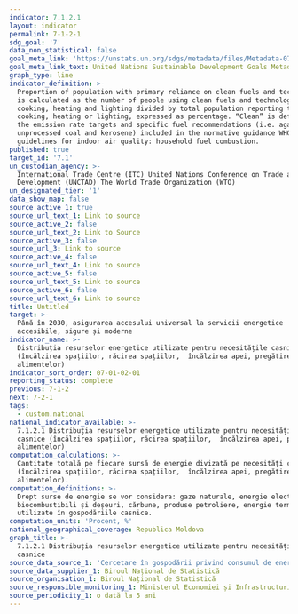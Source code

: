 ```yaml
---
indicator: 7.1.2.1
layout: indicator
permalink: 7-1-2-1
sdg_goal: '7'
data_non_statistical: false
goal_meta_link: 'https://unstats.un.org/sdgs/metadata/files/Metadata-07-01-02.pdf '
goal_meta_link_text: United Nations Sustainable Development Goals Metadata (PDF 232 KB)
graph_type: line
indicator_definition: >-
  Proportion of population with primary reliance on clean fuels and technology
  is calculated as the number of people using clean fuels and technologies for
  cooking, heating and lighting divided by total population reporting that any
  cooking, heating or lighting, expressed as percentage. “Clean” is defined by
  the emission rate targets and specific fuel recommendations (i.e. against
  unprocessed coal and kerosene) included in the normative guidance WHO
  guidelines for indoor air quality: household fuel combustion.
published: true
target_id: '7.1'
un_custodian_agency: >-
  International Trade Centre (ITC) United Nations Conference on Trade and
  Development (UNCTAD) The World Trade Organization (WTO)
un_designated_tier: '1'
data_show_map: false
source_active_1: true
source_url_text_1: Link to source
source_active_2: false
source_url_text_2: Link to Source
source_active_3: false
source_url_3: Link to source
source_active_4: false
source_url_text_4: Link to source
source_active_5: false
source_url_text_5: Link to source
source_active_6: false
source_url_text_6: Link to source
title: Untitled
target: >-
  Până în 2030, asigurarea accesului universal la servicii energetice
  accesibile, sigure și moderne
indicator_name: >-
  Distribuția resurselor energetice utilizate pentru necesitățile casnice
  (încălzirea spațiilor, răcirea spațiilor,  încălzirea apei, pregătire
  alimentelor)
indicator_sort_order: 07-01-02-01
reporting_status: complete
previous: 7-1-2
next: 7-2-1
tags:
  - custom.national
national_indicator_available: >-
  7.1.2.1 Distribuția resurselor energetice utilizate pentru necesitățile
  casnice (încălzirea spațiilor, răcirea spațiilor,  încălzirea apei, pregătire
  alimentelor)
computation_calculations: >-
  Cantitate totală pe fiecare sursă de energie divizată pe necesități casnice
  (încălzirea spațiilor, răcirea spațiilor,  încălzirea apei, pregătire
  alimentelor).
computation_definitions: >-
  Drept surse de energie se vor considera: gaze naturale, energie electrică,
  biocombustibili și deșeuri, cărbune, produse petroliere, energie termică
  utilizate în gospodăriile casnice.
computation_units: 'Procent, %'
national_geographical_coverage: Republica Moldova
graph_title: >-
  7.1.2.1 Distribuția resurselor energetice utilizate pentru necesitățile
  casnice
source_data_source_1: 'Cercetare în gospodării privind consumul de energie, realizată în 2016'
source_data_supplier_1: Biroul Național de Statistică
source_organisation_1: Biroul Național de Statistică
source_responsible_monitoring_1: Ministerul Economiei și Infrastructurii
source_periodicity_1: o dată la 5 ani
---
```

